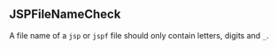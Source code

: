 ## JSPFileNameCheck

A file name of a `jsp` or `jspf` file should only contain letters, digits and
`_`.